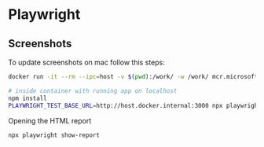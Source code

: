 # Playwright

## Screenshots

To update screenshots on mac follow this steps:

```bash
docker run -it --rm --ipc=host -v $(pwd):/work/ -w /work/ mcr.microsoft.com/playwright:v1.42.1-jammy /bin/bash
```

```bash
# inside container with running app on localhost
npm install
PLAYWRIGHT_TEST_BASE_URL=http://host.docker.internal:3000 npx playwright test --update-snapshots --trace on
```

Opening the HTML report

```bash
npx playwright show-report
```
